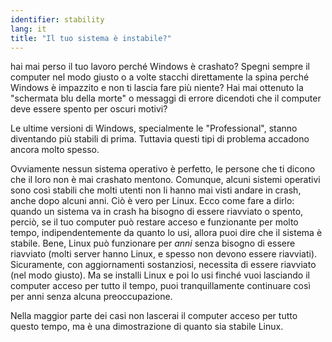 ```yaml
---
identifier: stability
lang: it
title: "Il tuo sistema è instabile?"
---
```


hai mai perso il tuo lavoro perché Windows è crashato? Spegni sempre 
il computer nel modo giusto o a volte stacchi direttamente la spina perché 
Windows è impazzito e non ti lascia fare più niente? Hai mai ottenuto la 
"schermata blu della morte" o messaggi di errore dicendoti che il computer 
deve essere spento per oscuri motivi?

Le ultime versioni di Windows, specialmente le "Professional", stanno 
diventando più stabili di prima. Tuttavia questi tipi di problema accadono 
ancora molto spesso.

Ovviamente nessun sistema operativo è perfetto, le persone che ti 
dicono che il loro non è mai crashato mentono. Comunque, alcuni sistemi 
operativi sono così stabili che molti utenti non li hanno mai visti andare in 
crash, anche dopo alcuni anni. Ciò è vero per Linux. Ecco come fare a dirlo: 
quando un sistema va in crash ha bisogno di essere riavviato o spento, perciò, 
se il tuo computer può restare acceso e funzionante per molto tempo, indipendentemente 
da quanto lo usi, allora puoi dire che il sistema è stabile. Bene, Linux può 
funzionare per <i>anni</i> senza bisogno di essere riavviato (molti server 
hanno Linux, e spesso non devono essere riavviati). Sicuramente, con aggiornamenti 
sostanziosi, necessita di essere riavviato (nel modo giusto). Ma se installi 
Linux e poi lo usi finché vuoi lasciando il computer acceso per 
tutto il tempo, puoi tranquillamente continuare così per anni senza alcuna 
preoccupazione.

Nella maggior parte dei casi non lascerai il computer acceso per tutto questo 
tempo, ma è una dimostrazione di quanto sia stabile Linux.




